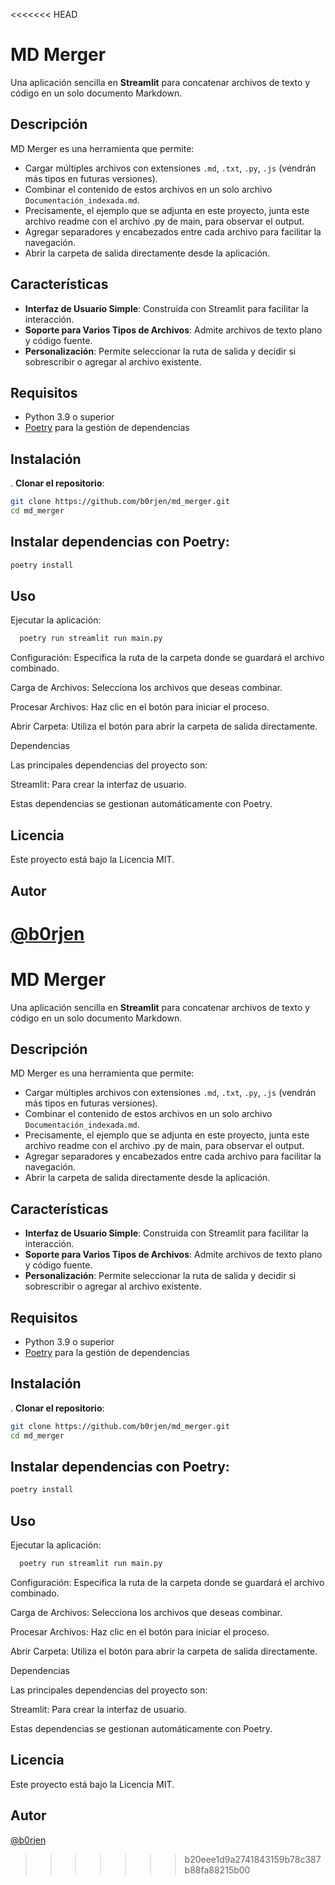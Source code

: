 <<<<<<< HEAD
# **MD Merger**

Una aplicación sencilla en **Streamlit** para concatenar archivos de texto y código en un solo documento Markdown.

## **Descripción**

MD Merger es una herramienta que permite:

- Cargar múltiples archivos con extensiones `.md`, `.txt`, `.py`, `.js` (vendrán más tipos en futuras versiones).
- Combinar el contenido de estos archivos en un solo archivo `Documentación_indexada.md`.
- Precisamente, el ejemplo que se adjunta en este proyecto, junta este archivo readme con el archivo .py de main, para observar el output.
- Agregar separadores y encabezados entre cada archivo para facilitar la navegación.
- Abrir la carpeta de salida directamente desde la aplicación.

## **Características**

- **Interfaz de Usuario Simple**: Construida con Streamlit para facilitar la interacción.
- **Soporte para Varios Tipos de Archivos**: Admite archivos de texto plano y código fuente.
- **Personalización**: Permite seleccionar la ruta de salida y decidir si sobrescribir o agregar al archivo existente.

## **Requisitos**

- Python 3.9 o superior
- [Poetry](https://python-poetry.org/) para la gestión de dependencias

## **Instalación**

. **Clonar el repositorio**:

```bash
git clone https://github.com/b0rjen/md_merger.git
cd md_merger
```

## Instalar dependencias con Poetry:

```bash
poetry install
```

## Uso

Ejecutar la aplicación:

```bash
  poetry run streamlit run main.py
```

Configuración: Especifica la ruta de la carpeta donde se guardará el archivo combinado.

Carga de Archivos: Selecciona los archivos que deseas combinar.

Procesar Archivos: Haz clic en el botón para iniciar el proceso.

Abrir Carpeta: Utiliza el botón para abrir la carpeta de salida directamente.

Dependencias

Las principales dependencias del proyecto son:

Streamlit: Para crear la interfaz de usuario.

Estas dependencias se gestionan automáticamente con Poetry.

## Licencia

Este proyecto está bajo la Licencia MIT.

## Autor

[@b0rjen](https//borjen.dev)
=======
# **MD Merger**

Una aplicación sencilla en **Streamlit** para concatenar archivos de texto y código en un solo documento Markdown.

## **Descripción**

MD Merger es una herramienta que permite:

- Cargar múltiples archivos con extensiones `.md`, `.txt`, `.py`, `.js` (vendrán más tipos en futuras versiones).
- Combinar el contenido de estos archivos en un solo archivo `Documentación_indexada.md`.
- Precisamente, el ejemplo que se adjunta en este proyecto, junta este archivo readme con el archivo .py de main, para observar el output.
- Agregar separadores y encabezados entre cada archivo para facilitar la navegación.
- Abrir la carpeta de salida directamente desde la aplicación.

## **Características**

- **Interfaz de Usuario Simple**: Construida con Streamlit para facilitar la interacción.
- **Soporte para Varios Tipos de Archivos**: Admite archivos de texto plano y código fuente.
- **Personalización**: Permite seleccionar la ruta de salida y decidir si sobrescribir o agregar al archivo existente.

## **Requisitos**

- Python 3.9 o superior
- [Poetry](https://python-poetry.org/) para la gestión de dependencias

## **Instalación**

. **Clonar el repositorio**:

```bash
git clone https://github.com/b0rjen/md_merger.git
cd md_merger
```

## Instalar dependencias con Poetry:

```bash
poetry install
```

## Uso

Ejecutar la aplicación:

```bash
  poetry run streamlit run main.py
```

Configuración: Especifica la ruta de la carpeta donde se guardará el archivo combinado.

Carga de Archivos: Selecciona los archivos que deseas combinar.

Procesar Archivos: Haz clic en el botón para iniciar el proceso.

Abrir Carpeta: Utiliza el botón para abrir la carpeta de salida directamente.

Dependencias

Las principales dependencias del proyecto son:

Streamlit: Para crear la interfaz de usuario.

Estas dependencias se gestionan automáticamente con Poetry.

## Licencia

Este proyecto está bajo la Licencia MIT.

## Autor

[@b0rjen](https//borjen.dev)
>>>>>>> b20eee1d9a2741843159b78c387b88fa88215b00

